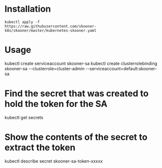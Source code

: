 # Installation

```
kubectl apply -f 
https://raw.githubusercontent.com/skooner-k8s/skooner/master/kubernetes-skooner.yaml
```

# Usage

kubectl create serviceaccount skooner-sa
kubectl create clusterrolebinding skooner-sa --clusterrole=cluster-admin --serviceaccount=default:skooner-sa

# Find the secret that was created to hold the token for the SA
kubectl get secrets

# Show the contents of the secret to extract the token
kubectl describe secret skooner-sa-token-xxxxx